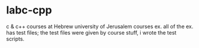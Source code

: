 labc-cpp
========

c & c++ courses at Hebrew university of Jerusalem courses ex.
all of the ex. has test files; the test files were given by course stuff, i wrote the test scripts.